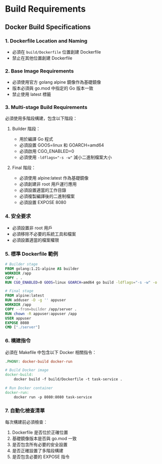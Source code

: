 # Build Requirements

## Docker Build Specifications

### 1. Dockerfile Location and Naming
- 必須在 `build/Dockerfile` 位置創建 Dockerfile
- 禁止在其他位置創建 Dockerfile

### 2. Base Image Requirements
- 必須使用官方 golang alpine 鏡像作為基礎鏡像
- 版本必須與 go.mod 中指定的 Go 版本一致
- 禁止使用 latest 標籤

### 3. Multi-stage Build Requirements
必須使用多階段構建，包含以下階段：
1. Builder 階段：
   - 用於編譯 Go 程式
   - 必須設置 GOOS=linux 和 GOARCH=amd64
   - 必須啟用 CGO_ENABLED=0
   - 必須使用 `-ldflags="-s -w"` 減小二進制檔案大小

2. Final 階段：
   - 必須使用 alpine:latest 作為基礎鏡像
   - 必須創建非 root 用戶運行應用
   - 必須設置適當的工作目錄
   - 必須複製編譯後的二進制檔案
   - 必須設置 EXPOSE 8080

### 4. 安全要求
- 必須設置非 root 用戶
- 必須移除不必要的系統工具和檔案
- 必須設置適當的檔案權限

### 5. 標準 Dockerfile 範例
```dockerfile
# Builder stage
FROM golang:1.21-alpine AS builder
WORKDIR /app
COPY . .
RUN CGO_ENABLED=0 GOOS=linux GOARCH=amd64 go build -ldflags="-s -w" -o /app/server ./cmd/main.go

# Final stage
FROM alpine:latest
RUN adduser -D -g '' appuser
WORKDIR /app
COPY --from=builder /app/server .
RUN chown -R appuser:appuser /app
USER appuser
EXPOSE 8080
CMD ["./server"]
```

### 6. 構建指令
必須在 Makefile 中包含以下 Docker 相關指令：
```makefile
.PHONY: docker-build docker-run

# Build Docker image
docker-build:
	docker build -f build/Dockerfile -t task-service .

# Run Docker container
docker-run:
	docker run -p 8080:8080 task-service
```

### 7. 自動化檢查清單
每次構建前必須檢查：
1. Dockerfile 是否位於正確位置
2. 基礎鏡像版本是否與 go.mod 一致
3. 是否包含所有必要的安全設置
4. 是否正確設置了多階段構建
5. 是否包含必要的 EXPOSE 指令
